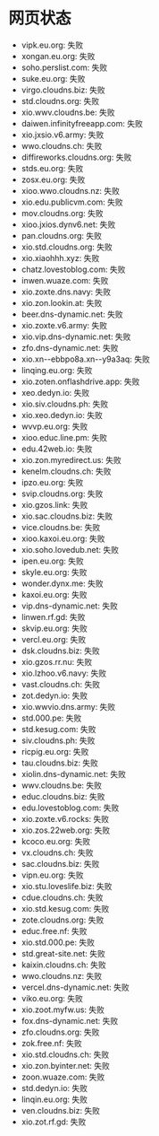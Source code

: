 # 网页状态
- vipk.eu.org: 失败
- xongan.eu.org: 失败
- soho.perslist.com: 失败
- suke.eu.org: 失败
- virgo.cloudns.biz: 失败
- std.cloudns.org: 失败
- xio.wwv.cloudns.be: 失败
- daiwen.infinityfreeapp.com: 失败
- xio.jxsio.v6.army: 失败
- wwo.cloudns.ch: 失败
- diffireworks.cloudns.org: 失败
- stds.eu.org: 失败
- zosx.eu.org: 失败
- xioo.wwo.cloudns.nz: 失败
- xio.edu.publicvm.com: 失败
- mov.cloudns.org: 失败
- xioo.jxios.dynv6.net: 失败
- pan.cloudns.org: 失败
- xio.std.cloudns.org: 失败
- xio.xiaohhh.xyz: 失败
- chatz.lovestoblog.com: 失败
- inwen.wuaze.com: 失败
- xio.zoxte.dns.navy: 失败
- xio.zon.lookin.at: 失败
- beer.dns-dynamic.net: 失败
- xio.zoxte.v6.army: 失败
- xio.vip.dns-dynamic.net: 失败
- zfo.dns-dynamic.net: 失败
- xio.xn--ebbpo8a.xn--y9a3aq: 失败
- linqing.eu.org: 失败
- xio.zoten.onflashdrive.app: 失败
- xeo.dedyn.io: 失败
- xio.siv.cloudns.ph: 失败
- xio.xeo.dedyn.io: 失败
- wvvp.eu.org: 失败
- xioo.educ.line.pm: 失败
- edu.42web.io: 失败
- xio.zon.myredirect.us: 失败
- kenelm.cloudns.ch: 失败
- ipzo.eu.org: 失败
- svip.cloudns.org: 失败
- xio.gzos.link: 失败
- xio.sac.cloudns.biz: 失败
- vice.cloudns.be: 失败
- xioo.kaxoi.eu.org: 失败
- xio.soho.lovedub.net: 失败
- ipen.eu.org: 失败
- skyle.eu.org: 失败
- wonder.dynx.me: 失败
- kaxoi.eu.org: 失败
- vip.dns-dynamic.net: 失败
- linwen.rf.gd: 失败
- skvip.eu.org: 失败
- vercl.eu.org: 失败
- dsk.cloudns.biz: 失败
- xio.gzos.rr.nu: 失败
- xio.lzhoo.v6.navy: 失败
- vast.cloudns.ch: 失败
- zot.dedyn.io: 失败
- xio.wwvio.dns.army: 失败
- std.000.pe: 失败
- std.kesug.com: 失败
- siv.cloudns.ph: 失败
- ricpig.eu.org: 失败
- tau.cloudns.biz: 失败
- xiolin.dns-dynamic.net: 失败
- wwv.cloudns.be: 失败
- educ.cloudns.biz: 失败
- edu.lovestoblog.com: 失败
- xio.zoxte.v6.rocks: 失败
- xio.zos.22web.org: 失败
- kcoco.eu.org: 失败
- vx.cloudns.ch: 失败
- sac.cloudns.biz: 失败
- vipn.eu.org: 失败
- xio.stu.loveslife.biz: 失败
- cdue.cloudns.ch: 失败
- xio.std.kesug.com: 失败
- zote.cloudns.org: 失败
- educ.free.nf: 失败
- xio.std.000.pe: 失败
- std.great-site.net: 失败
- kaixin.cloudns.ch: 失败
- wwo.cloudns.nz: 失败
- vercel.dns-dynamic.net: 失败
- viko.eu.org: 失败
- xio.zoot.myfw.us: 失败
- fox.dns-dynamic.net: 失败
- zfo.cloudns.org: 失败
- zok.free.nf: 失败
- xio.std.cloudns.ch: 失败
- xio.zon.byinter.net: 失败
- zoon.wuaze.com: 失败
- std.dedyn.io: 失败
- linqin.eu.org: 失败
- ven.cloudns.biz: 失败
- xio.zot.rf.gd: 失败
